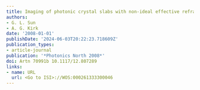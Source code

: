 ```yaml
---
title: Imaging of photonic crystal slabs with non-ideal effective refractive index
authors:
- G. L. Sun
- A. G. Kirk
date: '2008-01-01'
publishDate: '2024-06-03T20:22:23.718609Z'
publication_types:
- article-journal
publication: '*Photonics North 2008*'
doi: Artn 70991b 10.1117/12.807289
links:
- name: URL
  url: <Go to ISI>://WOS:000261333300046
---
```

